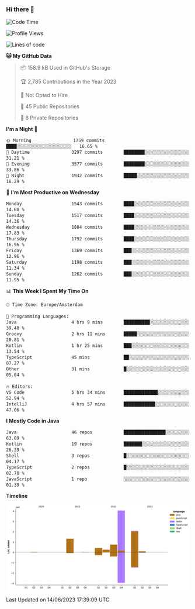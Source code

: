 ### Hi there 👋


<!--START_SECTION:waka-->
![Code Time](http://img.shields.io/badge/Code%20Time-3%2C246%20hrs%2024%20mins-blue)

![Profile Views](http://img.shields.io/badge/Profile%20Views-30-blue)

![Lines of code](https://img.shields.io/badge/From%20Hello%20World%20I%27ve%20Written-9.0%20million%20lines%20of%20code-blue)

**🐱 My GitHub Data** 

> 📦 158.9 kB Used in GitHub's Storage 
 > 
> 🏆 2,785 Contributions in the Year 2023
 > 
> 🚫 Not Opted to Hire
 > 
> 📜 45 Public Repositories 
 > 
> 🔑 8 Private Repositories 
 > 
**I'm a Night 🦉** 

```text
🌞 Morning                1759 commits        ████░░░░░░░░░░░░░░░░░░░░░   16.65 % 
🌆 Daytime                3297 commits        ████████░░░░░░░░░░░░░░░░░   31.21 % 
🌃 Evening                3577 commits        ████████░░░░░░░░░░░░░░░░░   33.86 % 
🌙 Night                  1932 commits        █████░░░░░░░░░░░░░░░░░░░░   18.29 % 
```
📅 **I'm Most Productive on Wednesday** 

```text
Monday                   1543 commits        ████░░░░░░░░░░░░░░░░░░░░░   14.60 % 
Tuesday                  1517 commits        ████░░░░░░░░░░░░░░░░░░░░░   14.36 % 
Wednesday                1884 commits        ████░░░░░░░░░░░░░░░░░░░░░   17.83 % 
Thursday                 1792 commits        ████░░░░░░░░░░░░░░░░░░░░░   16.96 % 
Friday                   1369 commits        ███░░░░░░░░░░░░░░░░░░░░░░   12.96 % 
Saturday                 1198 commits        ███░░░░░░░░░░░░░░░░░░░░░░   11.34 % 
Sunday                   1262 commits        ███░░░░░░░░░░░░░░░░░░░░░░   11.95 % 
```


📊 **This Week I Spent My Time On** 

```text
🕑︎ Time Zone: Europe/Amsterdam

💬 Programming Languages: 
Java                     4 hrs 9 mins        ██████████░░░░░░░░░░░░░░░   39.40 % 
Groovy                   2 hrs 11 mins       █████░░░░░░░░░░░░░░░░░░░░   20.81 % 
Kotlin                   1 hr 25 mins        ███░░░░░░░░░░░░░░░░░░░░░░   13.54 % 
TypeScript               45 mins             ██░░░░░░░░░░░░░░░░░░░░░░░   07.27 % 
Other                    31 mins             █░░░░░░░░░░░░░░░░░░░░░░░░   05.04 % 

🔥 Editors: 
VS Code                  5 hrs 34 mins       █████████████░░░░░░░░░░░░   52.94 % 
IntelliJ                 4 hrs 57 mins       ████████████░░░░░░░░░░░░░   47.06 % 
```

**I Mostly Code in Java** 

```text
Java                     46 repos            ████████████████░░░░░░░░░   63.89 % 
Kotlin                   19 repos            ███████░░░░░░░░░░░░░░░░░░   26.39 % 
Shell                    3 repos             █░░░░░░░░░░░░░░░░░░░░░░░░   04.17 % 
TypeScript               2 repos             █░░░░░░░░░░░░░░░░░░░░░░░░   02.78 % 
JavaScript               1 repo              ░░░░░░░░░░░░░░░░░░░░░░░░░   01.39 % 
```



**Timeline**

![Lines of Code chart](https://raw.githubusercontent.com/powercasgamer/powercasgamer/master/assets/bar_graph.png)


 Last Updated on 14/06/2023 17:39:09 UTC
<!--END_SECTION:waka-->
